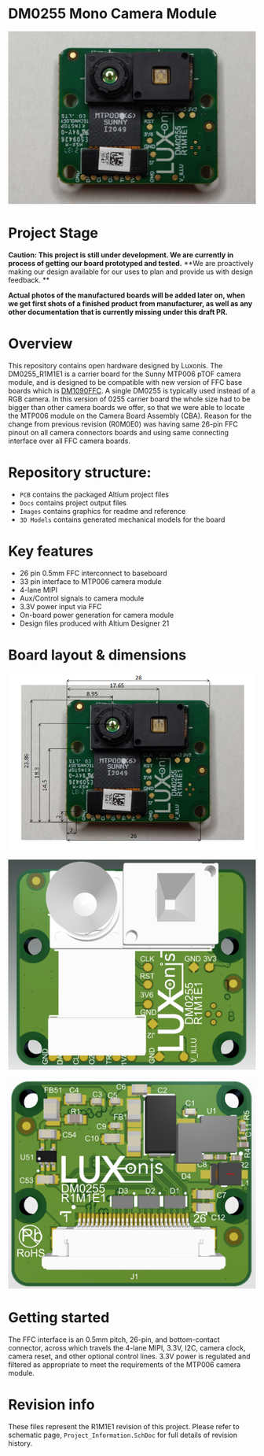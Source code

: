 # DM0255 Mono Camera Module

![DM0255](Images/DM0255_front.png)

# Project Stage

**Caution: This project is still under development. We are currently in process of getting our board prototyped and tested.** 
           **We are proactively making our design available for our uses to plan and provide us with design feedback. **

**Actual photos of the manufactured boards will be added later on, when we get first shots of a finished product from manufacturer, as 			      	      well as any other documentation that is currently missing under this draft PR.** 

# Overview
This repository contains open hardware designed by Luxonis. The DM0255_R1M1E1 is a carrier board for the Sunny MTP006 pTOF camera module, and is designed to be compatible with new version of FFC base boards which is [DM1090FFC](https://github.com/luxonis/depthai-hardware/tree/master/DM1090FFC_DepthAI_USB3). A single DM0255 is typically used instead of a RGB camera.
In this version of 0255 carrier board the whole size had to be bigger than other camera boards we offer, so that we were able to locate the MTP006 module on the Camera Board Assembly (CBA). Reason for the change from previous revision (R0M0E0) was having same 26-pin FFC pinout on all camera connectors boards and using same connecting interface over all FFC camera boards.

# Repository structure:
* `PCB` contains the packaged Altium project files
* `Docs` contains project output files
* `Images` contains graphics for readme and reference
* `3D Models` contains generated mechanical models for the board

# Key features
* 26 pin 0.5mm FFC interconnect to baseboard
* 33 pin interface to MTP006 camera module
* 4-lane MIPI
* Aux/Control signals to camera module
* 3.3V power input via FFC
* On-board power generation for camera module
* Design files produced with Altium Designer 21

# Board layout & dimensions

![DM0255_front_dimensions](Images\DM0255_front_dimensions.png)

![](Images/DM0255_R1M1E1-BOT.png)

![](Images/DM0255_R1M1E1-TOP.png)

# Getting started  
The FFC interface is an 0.5mm pitch, 26-pin, and bottom-contact connector, across which travels the 4-lane MIPI, 3.3V, I2C, camera clock, camera reset, and other optional control lines. 3.3V power is regulated and filtered as appropriate to meet the requirements of the MTP006 camera module.  

# Revision info
These files represent the R1M1E1 revision of this project. Please refer to schematic page, `Project_Information.SchDoc` for full details of revision history.